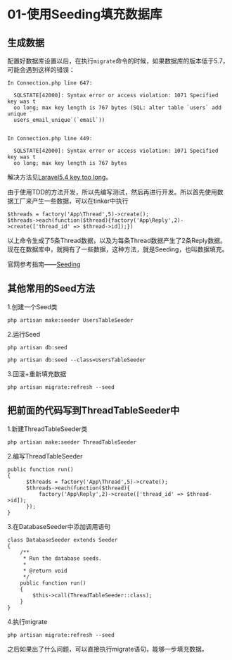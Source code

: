 # 01-使用Seeding填充数据库
## 生成数据
配置好数据库设置以后，在执行`migrate`命令的时候，如果数据库的版本低于5.7，可能会遇到这样的错误：

```
In Connection.php line 647:

  SQLSTATE[42000]: Syntax error or access violation: 1071 Specified key was t
  oo long; max key length is 767 bytes (SQL: alter table `users` add unique `
  users_email_unique`(`email`))


In Connection.php line 449:

  SQLSTATE[42000]: Syntax error or access violation: 1071 Specified key was t
  oo long; max key length is 767 bytes
```
解决方法见[Laravel5.4 key too long](https://laravel-news.com/laravel-5-4-key-too-long-error)。

由于使用TDD的方法开发，所以先编写测试，然后再进行开发。所以首先使用数据工厂来产生一些数据，可以在tinker中执行

```
$threads = factory('App\Thread',5)->create();
$threads->each(function($thread){factory('App\Reply',2)->create(['thread_id' => $thread->id]);})
```
以上命令生成了5条Thread数据，以及为每条Thread数据产生了2条Reply数据。现在在数据库中，就拥有了一些数据，这种方法，就是Seeding，也叫数据填充。

官网参考指南——[Seeding](https://laravel.com/docs/5.4/seeding)

## 其他常用的Seed方法
1.创建一个Seed类

```
php artisan make:seeder UsersTableSeeder
```
2.运行Seed

```
php artisan db:seed

php artisan db:seed --class=UsersTableSeeder
```
3.回滚+重新填充数据

```
php artisan migrate:refresh --seed
```

## 把前面的代码写到ThreadTableSeeder中
1.新建ThreadTableSeeder类

```
php artisan make:seeder ThreadTableSeeder
```
2.编写ThreadTableSeeder

```
public function run()
{
      $threads = factory('App\Thread',5)->create();
	  $threads->each(function($thread){
		  factory('App\Reply',2)->create(['thread_id' => $thread->id]);
	  });
}
```
3.在DatabaseSeeder中添加调用语句

```
class DatabaseSeeder extends Seeder
{
    /**
     * Run the database seeds.
     *
     * @return void
     */
    public function run()
    {
        $this->call(ThreadTableSeeder::class);
    }
}
```
4.执行migrate

```
php artisan migrate:refresh --seed
```
之后如果出了什么问题，可以直接执行migrate语句，能够一步填充数据。


